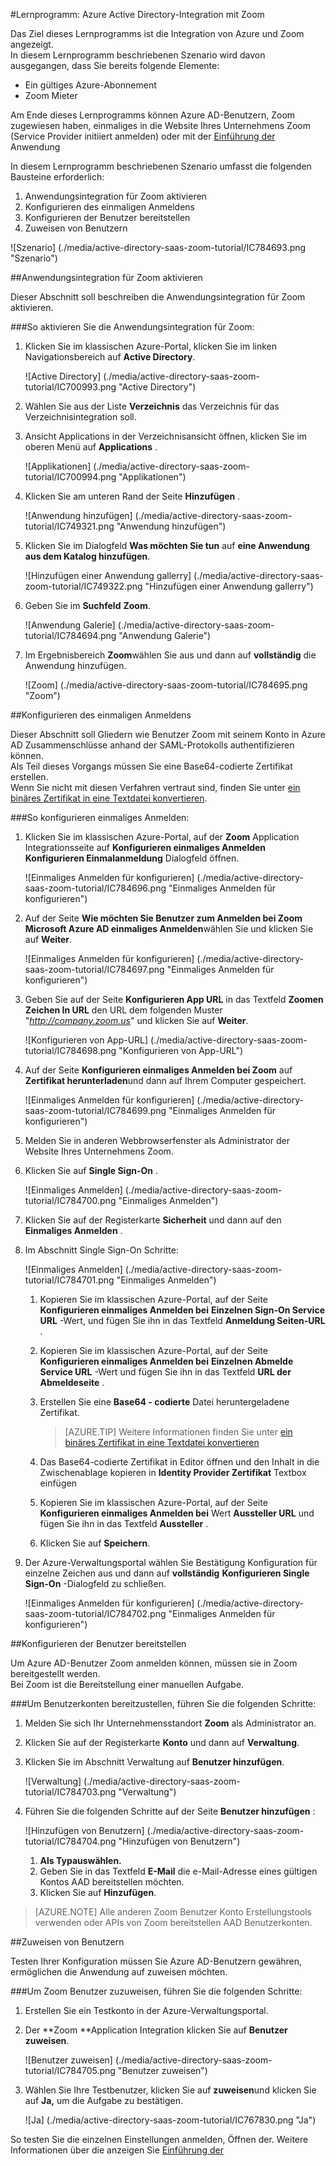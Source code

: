 <properties 
    pageTitle="Lernprogramm: Azure Active Directory-Integration mit Zoom | Microsoft Azure" 
    description="Erfahren Sie, wie mit Zoom Azure Active Directory-auf automatisierte Bereitstellung und mehr!" 
    services="active-directory" 
    authors="jeevansd"  
    documentationCenter="na" 
    manager="femila"/>
<tags 
    ms.service="active-directory" 
    ms.devlang="na" 
    ms.topic="article" 
    ms.tgt_pltfrm="na" 
    ms.workload="identity" 
    ms.date="08/16/2016" 
    ms.author="jeedes" />

#<a name="tutorial-azure-active-directory-integration-with-zoom"></a>Lernprogramm: Azure Active Directory-Integration mit Zoom
  
Das Ziel dieses Lernprogramms ist die Integration von Azure und Zoom angezeigt.  
In diesem Lernprogramm beschriebenen Szenario wird davon ausgegangen, dass Sie bereits folgende Elemente:

-   Ein gültiges Azure-Abonnement
-   Zoom Mieter
  
Am Ende dieses Lernprogramms können Azure AD-Benutzern, Zoom zugewiesen haben, einmaliges in die Website Ihres Unternehmens Zoom (Service Provider initiiert anmelden) oder mit der [Einführung der](active-directory-saas-access-panel-introduction.md) Anwendung
  
In diesem Lernprogramm beschriebenen Szenario umfasst die folgenden Bausteine erforderlich:

1.  Anwendungsintegration für Zoom aktivieren
2.  Konfigurieren des einmaligen Anmeldens
3.  Konfigurieren der Benutzer bereitstellen
4.  Zuweisen von Benutzern

![Szenario] (./media/active-directory-saas-zoom-tutorial/IC784693.png "Szenario")

##<a name="enabling-the-application-integration-for-zoom"></a>Anwendungsintegration für Zoom aktivieren
  
Dieser Abschnitt soll beschreiben die Anwendungsintegration für Zoom aktivieren.

###<a name="to-enable-the-application-integration-for-zoom-perform-the-following-steps"></a>So aktivieren Sie die Anwendungsintegration für Zoom:

1.  Klicken Sie im klassischen Azure-Portal, klicken Sie im linken Navigationsbereich auf **Active Directory**.

    ![Active Directory] (./media/active-directory-saas-zoom-tutorial/IC700993.png "Active Directory")

2.  Wählen Sie aus der Liste **Verzeichnis** das Verzeichnis für das Verzeichnisintegration soll.

3.  Ansicht Applications in der Verzeichnisansicht öffnen, klicken Sie im oberen Menü auf **Applications** .

    ![Applikationen] (./media/active-directory-saas-zoom-tutorial/IC700994.png "Applikationen")

4.  Klicken Sie am unteren Rand der Seite **Hinzufügen** .

    ![Anwendung hinzufügen] (./media/active-directory-saas-zoom-tutorial/IC749321.png "Anwendung hinzufügen")

5.  Klicken Sie im Dialogfeld **Was möchten Sie tun** auf **eine Anwendung aus dem Katalog hinzufügen**.

    ![Hinzufügen einer Anwendung gallerry] (./media/active-directory-saas-zoom-tutorial/IC749322.png "Hinzufügen einer Anwendung gallerry")

6.  Geben Sie im **Suchfeld** **Zoom**.

    ![Anwendung Galerie] (./media/active-directory-saas-zoom-tutorial/IC784694.png "Anwendung Galerie")

7.  Im Ergebnisbereich **Zoom**wählen Sie aus und dann auf **vollständig** die Anwendung hinzufügen.

    ![Zoom] (./media/active-directory-saas-zoom-tutorial/IC784695.png "Zoom")

##<a name="configuring-single-sign-on"></a>Konfigurieren des einmaligen Anmeldens
  
Dieser Abschnitt soll Gliedern wie Benutzer Zoom mit seinem Konto in Azure AD Zusammenschlüsse anhand der SAML-Protokolls authentifizieren können.  
Als Teil dieses Vorgangs müssen Sie eine Base64-codierte Zertifikat erstellen.  
Wenn Sie nicht mit diesen Verfahren vertraut sind, finden Sie unter [ein binäres Zertifikat in eine Textdatei konvertieren](http://youtu.be/PlgrzUZ-Y1o).

###<a name="to-configure-single-sign-on-perform-the-following-steps"></a>So konfigurieren einmaliges Anmelden:

1.  Klicken Sie im klassischen Azure-Portal, auf der **Zoom** Application Integrationsseite auf **Konfigurieren einmaliges Anmelden** **Konfigurieren Einmalanmeldung** Dialogfeld öffnen.

    ![Einmaliges Anmelden für konfigurieren] (./media/active-directory-saas-zoom-tutorial/IC784696.png "Einmaliges Anmelden für konfigurieren")

2.  Auf der Seite **Wie möchten Sie Benutzer zum Anmelden bei Zoom** **Microsoft Azure AD einmaliges Anmelden**wählen Sie und klicken Sie auf **Weiter**.

    ![Einmaliges Anmelden für konfigurieren] (./media/active-directory-saas-zoom-tutorial/IC784697.png "Einmaliges Anmelden für konfigurieren")

3.  Geben Sie auf der Seite **Konfigurieren App URL** in das Textfeld **Zoomen Zeichen In URL** den URL dem folgenden Muster "*http://company.zoom.us*" und klicken Sie auf **Weiter**.

    ![Konfigurieren von App-URL] (./media/active-directory-saas-zoom-tutorial/IC784698.png "Konfigurieren von App-URL")

4.  Auf der Seite **Konfigurieren einmaliges Anmelden bei Zoom** auf **Zertifikat herunterladen**und dann auf Ihrem Computer gespeichert.

    ![Einmaliges Anmelden für konfigurieren] (./media/active-directory-saas-zoom-tutorial/IC784699.png "Einmaliges Anmelden für konfigurieren")

5.  Melden Sie in anderen Webbrowserfenster als Administrator der Website Ihres Unternehmens Zoom.

6.  Klicken Sie auf **Single Sign-On** .

    ![Einmaliges Anmelden] (./media/active-directory-saas-zoom-tutorial/IC784700.png "Einmaliges Anmelden")

7.  Klicken Sie auf der Registerkarte **Sicherheit** und dann auf den **Einmaliges Anmelden** .

8.  Im Abschnitt Single Sign-On Schritte:

    ![Einmaliges Anmelden] (./media/active-directory-saas-zoom-tutorial/IC784701.png "Einmaliges Anmelden")

    1.  Kopieren Sie im klassischen Azure-Portal, auf der Seite **Konfigurieren einmaliges Anmelden bei** **Einzelnen Sign-On Service URL** -Wert, und fügen Sie ihn in das Textfeld **Anmeldung Seiten-URL** .
    2.  Kopieren Sie im klassischen Azure-Portal, auf der Seite **Konfigurieren einmaliges Anmelden bei** **Einzelnen Abmelde Service URL** -Wert und fügen Sie ihn in das Textfeld **URL der Abmeldeseite** .
    3.  Erstellen Sie eine **Base64 - codierte** Datei heruntergeladene Zertifikat.  

        >[AZURE.TIP] Weitere Informationen finden Sie unter [ein binäres Zertifikat in eine Textdatei konvertieren](http://youtu.be/PlgrzUZ-Y1o)

    4.  Das Base64-codierte Zertifikat in Editor öffnen und den Inhalt in die Zwischenablage kopieren in **Identity Provider Zertifikat** Textbox einfügen
    5.  Kopieren Sie im klassischen Azure-Portal, auf der Seite **Konfigurieren einmaliges Anmelden bei** Wert **Aussteller URL** und fügen Sie ihn in das Textfeld **Aussteller** .
    6.  Klicken Sie auf **Speichern**.

9.  Der Azure-Verwaltungsportal wählen Sie Bestätigung Konfiguration für einzelne Zeichen aus und dann auf **vollständig** **Konfigurieren Single Sign-On** -Dialogfeld zu schließen.

    ![Einmaliges Anmelden für konfigurieren] (./media/active-directory-saas-zoom-tutorial/IC784702.png "Einmaliges Anmelden für konfigurieren")

##<a name="configuring-user-provisioning"></a>Konfigurieren der Benutzer bereitstellen
  
Um Azure AD-Benutzer Zoom anmelden können, müssen sie in Zoom bereitgestellt werden.  
Bei Zoom ist die Bereitstellung einer manuellen Aufgabe.

###<a name="to-provision-a-user-accounts-perform-the-following-steps"></a>Um Benutzerkonten bereitzustellen, führen Sie die folgenden Schritte:

1.  Melden Sie sich Ihr Unternehmensstandort **Zoom** als Administrator an.

2.  Klicken Sie auf der Registerkarte **Konto** und dann auf **Verwaltung**.

3.  Klicken Sie im Abschnitt Verwaltung auf **Benutzer hinzufügen**.

    ![Verwaltung] (./media/active-directory-saas-zoom-tutorial/IC784703.png "Verwaltung")

4.  Führen Sie die folgenden Schritte auf der Seite **Benutzer hinzufügen** :

    ![Hinzufügen von Benutzern] (./media/active-directory-saas-zoom-tutorial/IC784704.png "Hinzufügen von Benutzern")

    1.  **Als **Typ**auswählen.**
    2.  Geben Sie in das Textfeld **E-Mail** die e-Mail-Adresse eines gültigen Kontos AAD bereitstellen möchten.
    3.  Klicken Sie auf **Hinzufügen**.

>[AZURE.NOTE] Alle anderen Zoom Benutzer Konto Erstellungstools verwenden oder APIs von Zoom bereitstellen AAD Benutzerkonten.

##<a name="assigning-users"></a>Zuweisen von Benutzern
  
Testen Ihrer Konfiguration müssen Sie Azure AD-Benutzern gewähren, ermöglichen die Anwendung auf zuweisen möchten.

###<a name="to-assign-users-to-zoom-perform-the-following-steps"></a>Um Zoom Benutzer zuzuweisen, führen Sie die folgenden Schritte:

1.  Erstellen Sie ein Testkonto in der Azure-Verwaltungsportal.

2.  Der **Zoom **Application Integration klicken Sie auf **Benutzer zuweisen**.

    ![Benutzer zuweisen] (./media/active-directory-saas-zoom-tutorial/IC784705.png "Benutzer zuweisen")

3.  Wählen Sie Ihre Testbenutzer, klicken Sie auf **zuweisen**und klicken Sie auf **Ja,** um die Aufgabe zu bestätigen.

    ![Ja] (./media/active-directory-saas-zoom-tutorial/IC767830.png "Ja")
  
So testen Sie die einzelnen Einstellungen anmelden, Öffnen der. Weitere Informationen über die anzeigen Sie [Einführung der](active-directory-saas-access-panel-introduction.md)